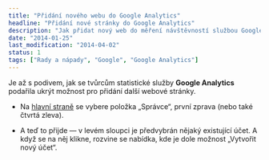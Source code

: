 ```yaml
---
title: "Přidání nového webu do Google Analytics"
headline: "Přidání nové stránky do Google Analytics"
description: "Jak přidat nový web do měření návštěvností službou Google Analytics."
date: "2014-01-25"
last_modification: "2014-04-02"
status: 1
tags: ["Rady a nápady", "Google", "Google Analytics"]
---
```


Je až s podivem, jak se tvůrcům statistické služby **Google Analytics** podařila ukrýt možnost pro přidání další webové stránky.

  - Na [hlavní straně](https://www.google.com/analytics/web/) se vybere položka „Správce“, první zprava (nebo také čtvrtá zleva).

  - A teď to přijde — v levém sloupci je předvybrán nějaký existující účet. A když se na něj klikne, rozvine se nabídka, kde je dole možnost „Vytvořit nový účet“.